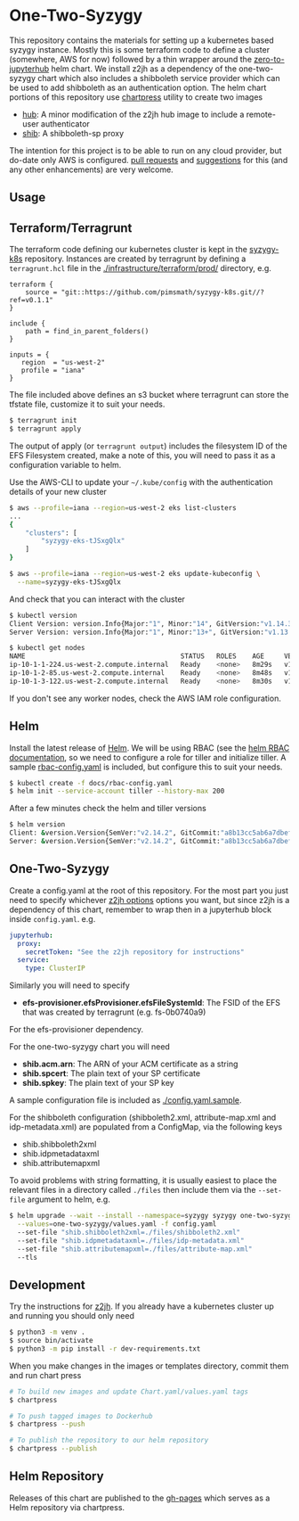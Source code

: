 # One-Two-Syzygy

This repository contains the materials for setting up a kubernetes based syzygy
instance. Mostly this is some terraform code to define a cluster (somewhere, AWS
for now) followed by a thin wrapper around the
[zero-to-jupyterhub](https://github.com/jupyterhub/zero-to-jupyterhub) helm
chart.  We install z2jh as a dependency of the one-two-syzygy chart which also
includes a shibboleth service provider which can be used to add shibboleth as an
authentication option. The helm chart portions of this repository use
[chartpress](https://github.com/jupyterhub/chartpress) utility to create two
images

  * [hub](./images/hub): A minor modification of the z2jh hub image to include a
    remote-user authenticator
  * [shib](./images/shib): A shibboleth-sp proxy

The intention for this project is to be able to run on any cloud provider, but
do-date only AWS is configured. 
[pull requests](https://github.com/pimsmath/one-two-syzygy/pulls) and
[suggestions](https://github.com/pimsmath/one-two-syzygy/issues) for this (and
any other enhancements) are very welcome.


## Usage

## Terraform/Terragrunt

The terraform code defining our kubernetes cluster is kept in
the [syzygy-k8s](https://github.com/pimsmath/syzygy-k8s.git) repository.
Instances are created by terragrunt by defining a `terragrunt.hcl` file in the
[./infrastructure/terraform/prod/](./infrastructure/terraform/prod) directory,
e.g.
```hcl
terraform {
    source = "git::https://github.com/pimsmath/syzygy-k8s.git//?ref=v0.1.1"
}

include {
    path = find_in_parent_folders()
}

inputs = {
   region  = "us-west-2"
   profile = "iana"
}
```

The file included above defines an s3 bucket where terragrunt can store the
tfstate file, customize it to suit your needs.

```bash
$ terragrunt init
$ terragrunt apply
```
The output of apply (or `terragrunt output`) includes the filesystem ID of the
EFS Filesystem created, make a note of this, you will need to pass it as a
configuration variable to helm.

Use the AWS-CLI to update your `~/.kube/config` with the authentication details
of your new cluster

```bash
$ aws --profile=iana --region=us-west-2 eks list-clusters
...
{
    "clusters": [
        "syzygy-eks-tJSxgQlx"
    ]
}

$ aws --profile=iana --region=us-west-2 eks update-kubeconfig \
  --name=syzygy-eks-tJSxgQlx
```

And check that you can interact with the cluster
```bash
$ kubectl version
Client Version: version.Info{Major:"1", Minor:"14", GitVersion:"v1.14.3", GitCommit:"5e53fd6bc17c0dec8434817e69b04a25d8ae0ff0", GitTreeState:"clean", BuildDate:"2019-06-06T01:44:30Z", GoVersion:"go1.12.5", Compiler:"gc", Platform:"darwin/amd64"}
Server Version: version.Info{Major:"1", Minor:"13+", GitVersion:"v1.13.8-eks-a977ba", GitCommit:"a977bab148535ec195f12edc8720913c7b943f9c", GitTreeState:"clean", BuildDate:"2019-07-29T20:47:04Z", GoVersion:"go1.11.5", Compiler:"gc", Platform:"linux/amd64"}

$ kubectl get nodes
NAME                                       STATUS   ROLES    AGE     VERSION
ip-10-1-1-224.us-west-2.compute.internal   Ready    <none>   8m29s   v1.13.7-eks-c57ff8
ip-10-1-2-85.us-west-2.compute.internal    Ready    <none>   8m48s   v1.13.7-eks-c57ff8
ip-10-1-3-122.us-west-2.compute.internal   Ready    <none>   8m30s   v1.13.7-eks-c57ff8
```

If you don't see any worker nodes, check the AWS IAM role configuration.

## Helm
Install the latest release of [Helm](https://helm.sh/). We will be using RBAC
(see the [helm RBAC
documentation](https://helm.sh/docs/using_helm/#role-based-access-control), so
we need to configure a role for tiller and initialize tiller. A sample
[rbac-config.yaml](./one-two-syzygy/infrastructure/yaml/rbac-config.yaml) is
included, but configure this to suit your needs.  

```bash
$ kubectl create -f docs/rbac-config.yaml
$ helm init --service-account tiller --history-max 200
```
After a few minutes check the helm and tiller versions
```bash
$ helm version
Client: &version.Version{SemVer:"v2.14.2", GitCommit:"a8b13cc5ab6a7dbef0a58f5061bcc7c0c61598e7", GitTreeState:"clean"}
Server: &version.Version{SemVer:"v2.14.2", GitCommit:"a8b13cc5ab6a7dbef0a58f5061bcc7c0c61598e7", GitTreeState:"clean"}
```


## One-Two-Syzygy

Create a config.yaml at the root of this repository. For the most part you just
need to specify whichever [z2jh
options](https://zero-to-jupyterhub.readthedocs.io/en/latest/reference.html)
options you want, but since z2jh is a dependency of this chart, remember to wrap
then in a jupyterhub block inside `config.yaml`. e.g.

```yaml
jupyterhub:
  proxy:
    secretToken: "See the z2jh repository for instructions"
  service:
    type: ClusterIP
```

Similarly you will need to specify

 * **efs-provisioner.efsProvisioner.efsFileSystemId**: The FSID of the EFS that
   was created by terragrunt (e.g. fs-0b0740a9)

For the efs-provisioner dependency.

For the one-two-syzygy chart you will need

 * **shib.acm.arn**: The ARN of your ACM certificate as a string
 * **shib.spcert**: The plain text of your SP certificate
 * **shib.spkey**: The plain text of your SP key

A sample configuration file is included as
[./config.yaml.sample](./config.yaml.sample).

For the shibboleth configuration (shibboleth2.xml, attribute-map.xml and
idp-metadata.xml) are populated from a ConfigMap, via the following keys

 * shib.shibboleth2xml
 * shib.idpmetadataxml
 * shib.attributemapxml

To avoid problems with string formatting, it is usually easiest to place the
relevant files in a directory called `./files` then include them via the
`--set-file` argument to helm, e.g.

```bash
$ helm upgrade --wait --install --namespace=syzygy syzygy one-two-syzygy \
  --values=one-two-syzygy/values.yaml -f config.yaml
  --set-file "shib.shibboleth2xml=./files/shibboleth2.xml"
  --set-file "shib.idpmetadataxml=./files/idp-metadata.xml"
  --set-file "shib.attributemapxml=./files/attribute-map.xml"
  --tls
```

## Development
Try the instructions for
[z2jh](https://github.com/jupyterhub/zero-to-jupyterhub-k8s/blob/master/CONTRIBUTING.md).
If you already have a kubernetes cluster up and running you should only need
```bash
$ python3 -m venv .
$ source bin/activate
$ python3 -m pip install -r dev-requirements.txt
```
When you make changes in the images or templates directory, commit them and run
chart press

```bash
# To build new images and update Chart.yaml/values.yaml tags
$ chartpress

# To push tagged images to Dockerhub
$ chartpress --push

# To publish the repository to our helm repository
$ chartpress --publish
```

## Helm Repository
Releases of this chart are published to the
[gh-pages](https://pimsmath.github.io/one-two-syzygy) which serves as a Helm
repository via chartpress.
